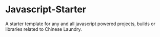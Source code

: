 # Javascript-Starter
A starter template for any and all javascript powered projects, builds or libraries related to Chinese Laundry.

